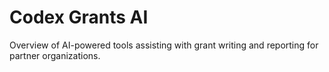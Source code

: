 # Codex Grants AI

Overview of AI-powered tools assisting with grant writing and reporting for partner organizations.

